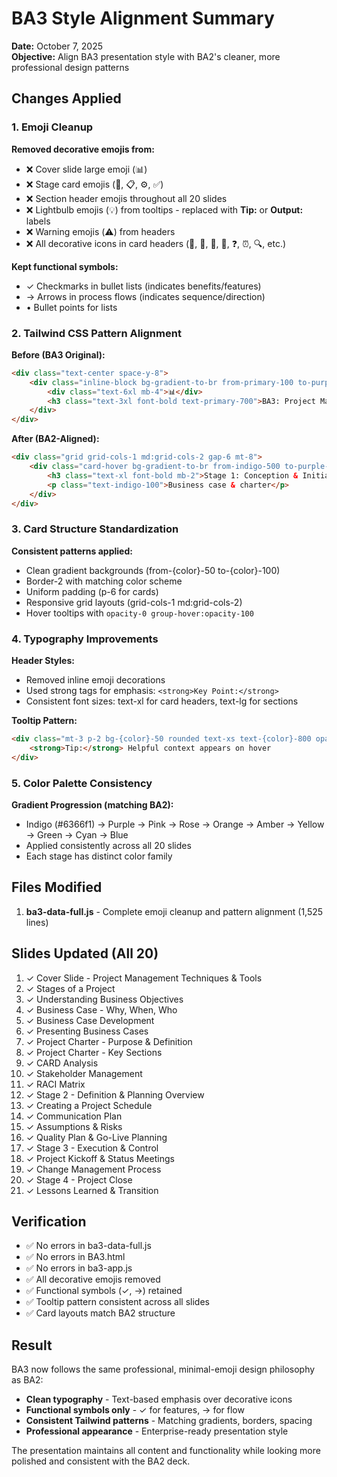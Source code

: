 # BA3 Style Alignment Summary

**Date:** October 7, 2025  
**Objective:** Align BA3 presentation style with BA2's cleaner, more professional design patterns

## Changes Applied

### 1. Emoji Cleanup
**Removed decorative emojis from:**
- ❌ Cover slide large emoji (📊)
- ❌ Stage card emojis (🚀, 📋, ⚙️, ✅)
- ❌ Section header emojis throughout all 20 slides
- ❌ Lightbulb emojis (💡) from tooltips - replaced with **Tip:** or **Output:** labels
- ❌ Warning emojis (⚠️) from headers
- ❌ All decorative icons in card headers (📜, 🎯, 🔑, 👥, ❓, ⏰, 🔍, etc.)

**Kept functional symbols:**
- ✓ Checkmarks in bullet lists (indicates benefits/features)
- → Arrows in process flows (indicates sequence/direction)
- • Bullet points for lists

### 2. Tailwind CSS Pattern Alignment

**Before (BA3 Original):**
```html
<div class="text-center space-y-8">
    <div class="inline-block bg-gradient-to-br from-primary-100 to-purple-100 p-8 rounded-3xl shadow-xl">
        <div class="text-6xl mb-4">📊</div>
        <h3 class="text-3xl font-bold text-primary-700">BA3: Project Management</h3>
    </div>
</div>
```

**After (BA2-Aligned):**
```html
<div class="grid grid-cols-1 md:grid-cols-2 gap-6 mt-8">
    <div class="card-hover bg-gradient-to-br from-indigo-500 to-purple-600 text-white p-8 rounded-2xl">
        <h3 class="text-xl font-bold mb-2">Stage 1: Conception & Initiation</h3>
        <p class="text-indigo-100">Business case & charter</p>
    </div>
</div>
```

### 3. Card Structure Standardization

**Consistent patterns applied:**
- Clean gradient backgrounds (from-{color}-50 to-{color}-100)
- Border-2 with matching color scheme
- Uniform padding (p-6 for cards)
- Responsive grid layouts (grid-cols-1 md:grid-cols-2)
- Hover tooltips with `opacity-0 group-hover:opacity-100`

### 4. Typography Improvements

**Header Styles:**
- Removed inline emoji decorations
- Used strong tags for emphasis: `<strong>Key Point:</strong>`
- Consistent font sizes: text-xl for card headers, text-lg for sections

**Tooltip Pattern:**
```html
<div class="mt-3 p-2 bg-{color}-50 rounded text-xs text-{color}-800 opacity-0 group-hover:opacity-100 transition-opacity duration-300">
    <strong>Tip:</strong> Helpful context appears on hover
</div>
```

### 5. Color Palette Consistency

**Gradient Progression (matching BA2):**
- Indigo (#6366f1) → Purple → Pink → Rose → Orange → Amber → Yellow → Green → Cyan → Blue
- Applied consistently across all 20 slides
- Each stage has distinct color family

## Files Modified

1. **ba3-data-full.js** - Complete emoji cleanup and pattern alignment (1,525 lines)

## Slides Updated (All 20)

1. ✓ Cover Slide - Project Management Techniques & Tools
2. ✓ Stages of a Project
3. ✓ Understanding Business Objectives
4. ✓ Business Case - Why, When, Who
5. ✓ Business Case Development
6. ✓ Presenting Business Cases
7. ✓ Project Charter - Purpose & Definition
8. ✓ Project Charter - Key Sections
9. ✓ CARD Analysis
10. ✓ Stakeholder Management
11. ✓ RACI Matrix
12. ✓ Stage 2 - Definition & Planning Overview
13. ✓ Creating a Project Schedule
14. ✓ Communication Plan
15. ✓ Assumptions & Risks
16. ✓ Quality Plan & Go-Live Planning
17. ✓ Stage 3 - Execution & Control
18. ✓ Project Kickoff & Status Meetings
19. ✓ Change Management Process
20. ✓ Stage 4 - Project Close
21. ✓ Lessons Learned & Transition

## Verification

- ✅ No errors in ba3-data-full.js
- ✅ No errors in BA3.html
- ✅ No errors in ba3-app.js
- ✅ All decorative emojis removed
- ✅ Functional symbols (✓, →) retained
- ✅ Tooltip pattern consistent across all slides
- ✅ Card layouts match BA2 structure

## Result

BA3 now follows the same professional, minimal-emoji design philosophy as BA2:
- **Clean typography** - Text-based emphasis over decorative icons
- **Functional symbols only** - ✓ for features, → for flow
- **Consistent Tailwind patterns** - Matching gradients, borders, spacing
- **Professional appearance** - Enterprise-ready presentation style

The presentation maintains all content and functionality while looking more polished and consistent with the BA2 deck.
